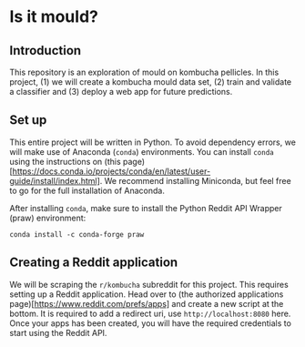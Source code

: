 # Is it mould?
## Introduction
This repository is an exploration of mould on kombucha pellicles. In this project, (1) we will create a kombucha mould data set, (2) train and validate a classifier and (3) deploy a web app for future predictions.

## Set up
This entire project will be written in Python. To avoid dependency errors, we will make use of Anaconda (`conda`) environments. You can install `conda` using the instructions on (this page)[https://docs.conda.io/projects/conda/en/latest/user-guide/install/index.html]. We recommend installing Miniconda, but feel free to go for the full installation of Anaconda.

After installing `conda`, make sure to install the Python Reddit API Wrapper (praw) environment:

```
conda install -c conda-forge praw
```

## Creating a Reddit application
We will be scraping the `r/kombucha` subreddit for this project. This requires setting up a Reddit application. Head over to (the authorized applications page)[https://www.reddit.com/prefs/apps] and create a new script at the bottom. It is required to add a redirect uri, use `http://localhost:8080` here. Once your apps has been created, you will have the required credentials to start using the Reddit API.